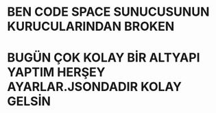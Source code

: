 # BEN CODE SPACE SUNUCUSUNUN KURUCULARINDAN BROKEN







# BUGÜN ÇOK KOLAY BİR ALTYAPI YAPTIM HERŞEY AYARLAR.JSONDADIR KOLAY GELSİN